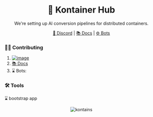<div align="center">
<h1>  🤝  Kontainer Hub </h1>

We're setting up AI conversion pipelines for distributed containers.

[🔗 Discord](https://discord.gg/W2SNxPw4) | [📚 Docs](https://github.com/kontains/docs) | [⚙️ Bots](https://github.com/kontains/bots)

</div>


### 👩‍💻 Contributing

1. [![image](https://github.com/kontains/.github/assets/2006565/44a8bff4-aeb9-4bf7-b6a7-01cf1403a5b6)](https://discord.gg/W2SNxPw4) 
2. [📚 Docs](https://github.com/kontains/docs)
3. ⌛ Bots: 


### 🛠️ Tools  

⌛ bootstrap app



<footer>
<p align="center">
    <img src="https://komarev.com/ghpvc/?username=kontains&label=Profile%20views&color=0e75b6&style=flat" alt="kontains">
</p>
</footer>
